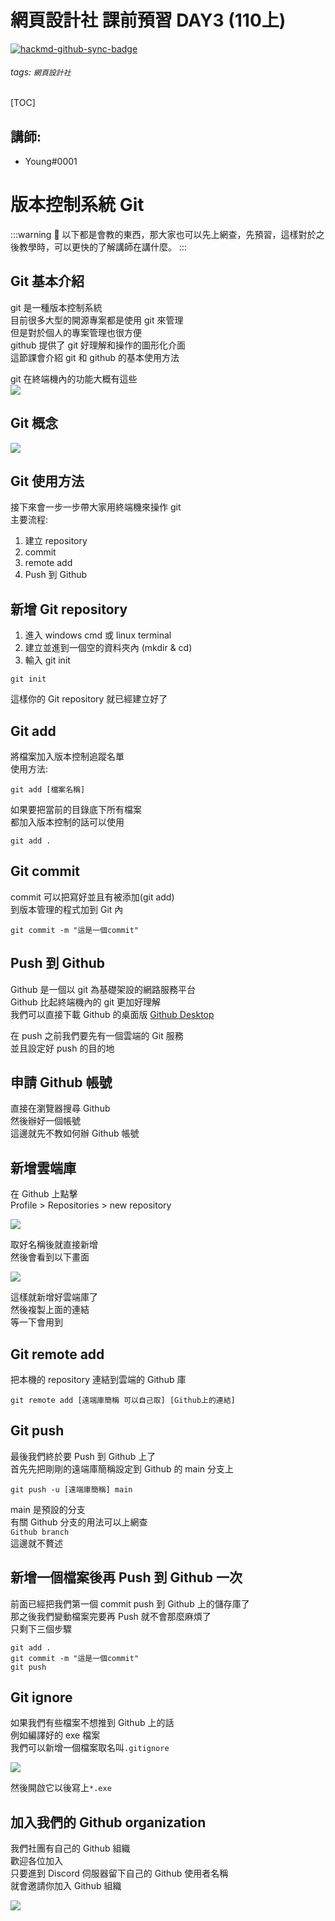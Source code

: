 # 網頁設計社 課前預習 DAY3 (110上)

[![hackmd-github-sync-badge](https://hackmd.io/UK-6-2SvTPWLqjNFUGZnfw/badge)](https://hackmd.io/UK-6-2SvTPWLqjNFUGZnfw)

###### tags: `網頁設計社`
[TOC]
## 講師:
- Young#0001
# 版本控制系統 Git
:::warning
:loudspeaker: 以下都是會教的東西，那大家也可以先上網查，先預習，這樣對於之後教學時，可以更快的了解講師在講什麼。
:::
## Git 基本介紹
git 是一種版本控制系統  
目前很多大型的開源專案都是使用 git 來管理  
但是對於個人的專案管理也很方便  
github 提供了 git 好理解和操作的圖形化介面  
這節課會介紹 git 和 github 的基本使用方法  

git 在終端機內的功能大概有這些  
![](https://cdn.discordapp.com/attachments/711916752551804989/853990905169182750/unknown.png)

## Git 概念

![](https://i.imgur.com/cmohFs0.png)

## Git 使用方法
接下來會一步一步帶大家用終端機來操作 git  
主要流程:
1. 建立 repository
2. commit
3. remote add
4. Push 到 Github

## 新增 Git repository
1. 進入 windows cmd 或 linux terminal  
2. 建立並進到一個空的資料夾內  (mkdir & cd)
3. 輸入 git init  

```shell=
git init
```

這樣你的 Git repository 就已經建立好了  

## Git add

將檔案加入版本控制追蹤名單  
使用方法:  

```shell=
git add [檔案名稱]
```

如果要把當前的目錄底下所有檔案  
都加入版本控制的話可以使用  

```shell=
git add .
```

## Git commit
commit 可以把寫好並且有被添加(git add)  
到版本管理的程式加到 Git 內  

```shell=
git commit -m "這是一個commit"
```

## Push 到 Github
Github 是一個以 git 為基礎架設的網路服務平台  
Github 比起終端機內的 git 更加好理解  
我們可以直接下載 Github 的桌面版 [Github Desktop](https://desktop.github.com)   

在 push 之前我們要先有一個雲端的 Git 服務  
並且設定好 push 的目的地  

## 申請 Github 帳號

直接在瀏覽器搜尋 Github  
然後辦好一個帳號  
這邊就先不教如何辦 Github 帳號  

## 新增雲端庫

在 Github 上點擊  
Profile > Repositories > new repository  

![](https://i.imgur.com/pyZuRGF.png)

取好名稱後就直接新增  
然後會看到以下畫面  

![](https://i.imgur.com/Nn12FX2.png)

這樣就新增好雲端庫了  
然後複製上面的連結  
等一下會用到  

## Git remote add

把本機的 repository 連結到雲端的 Github 庫  

```shell=
git remote add [遠端庫簡稱 可以自己取] [Github上的連結]
```

## Git push

最後我們終於要 Push 到 Github 上了  
首先先把剛剛的遠端庫簡稱設定到 Github 的 main 分支上  

```shell=
git push -u [遠端庫簡稱] main
```

main 是預設的分支  
有關 Github 分支的用法可以上網查  
`Github branch`  
這邊就不贅述  

## 新增一個檔案後再 Push 到 Github 一次

前面已經把我們第一個 commit push 到 Github 上的儲存庫了  
那之後我們變動檔案完要再 Push 就不會那麼麻煩了  
只剩下三個步驟  

```shell=
git add .
git commit -m "這是一個commit"
git push
```

## Git ignore

如果我們有些檔案不想推到 Github 上的話  
例如編譯好的 exe 檔案  
我們可以新增一個檔案取名叫`.gitignore`  

![](https://i.imgur.com/nJDLmm9.png)

然後開啟它以後寫上`*.exe`  

## 加入我們的 Github organization

我們社團有自己的 Github 組織  
歡迎各位加入  
只要進到 Discord 伺服器留下自己的 Github 使用者名稱  
就會邀請你加入 Github 組織  

![](https://cdn.discordapp.com/attachments/878632791728869401/884689392323678239/JH1ZhmiAgFEFOxqzQPI1SourjeAiIJdrXkAuVrFxfUGEFGwqzUPIFeruLjeACIKdrXmAeRqFRfXxYfz8dJXtW4QAAAABJRU5ErkJ.png)